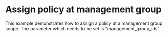 # Assign policy at management group

This example demonstrates how to assign a policy at a management group scope. The parameter which needs to be set is "management_group_ids".

